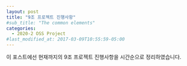 ```yaml
---
layout: post
title: "9조 프로젝트 진행사항"
#sub_title: "The common elements"
categories:
  - 2020-2 OSS Project
#last_modified_at: 2017-03-09T10:55:59-05:00
---
```


이 포스트에선 현재까지의 9조 프로젝트 진행사항을 시간순으로 정리하였습니다.
